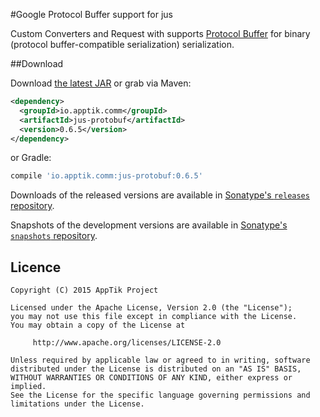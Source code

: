 #Google Protocol Buffer support for jus

Custom Converters and Request with supports [Protocol Buffer][1] for binary (protocol buffer-compatible serialization) serialization.

##Download

Download [the latest JAR][mvn] or grab via Maven:
```xml
<dependency>
  <groupId>io.apptik.comm</groupId>
  <artifactId>jus-protobuf</artifactId>
  <version>0.6.5</version>
</dependency>
```
or Gradle:
```groovy
compile 'io.apptik.comm:jus-protobuf:0.6.5'
```

Downloads of the released versions are available in [Sonatype's `releases` repository][release].

Snapshots of the development versions are available in [Sonatype's `snapshots` repository][snap].


## Licence

    Copyright (C) 2015 AppTik Project

    Licensed under the Apache License, Version 2.0 (the "License");
    you may not use this file except in compliance with the License.
    You may obtain a copy of the License at

         http://www.apache.org/licenses/LICENSE-2.0

    Unless required by applicable law or agreed to in writing, software
    distributed under the License is distributed on an "AS IS" BASIS,
    WITHOUT WARRANTIES OR CONDITIONS OF ANY KIND, either express or implied.
    See the License for the specific language governing permissions and
    limitations under the License.

 [mvn]: https://search.maven.org/remote_content?g=io.apptik.comm&a=jus-protobuf&v=LATEST
 [release]: https://oss.sonatype.org/content/repositories/releases/io/apptik/comm/jus-protobuf
 [snap]: https://oss.sonatype.org/content/repositories/snapshots/io/apptik/comm/jus-protobuf
 [1]: https://developers.google.com/protocol-buffers/